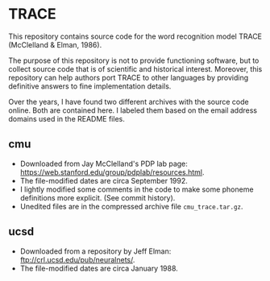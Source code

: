 # TRACE

This repository contains source code for the word recognition model 
TRACE (McClelland & Elman, 1986). 

The purpose of this repository is not to provide functioning software, but 
to collect source code that is of scientific and historical interest. 
Moreover, this repository can help authors port TRACE to other languages by 
providing definitive answers to fine implementation details.

Over the years, I have found two different archives with the source code 
online. Both are contained here. I labeled them based on the email address 
domains used in the README files.

## cmu

* Downloaded from Jay McClelland's PDP lab page: 
<https://web.stanford.edu/group/pdplab/resources.html>. 
* The file-modified dates are circa September 1992.
* I lightly modified some comments in the code to make some phoneme definitions 
more explicit. (See commit history). 
* Unedited files are in the compressed 
archive file `cmu_trace.tar.gz`. 

## ucsd

* Downloaded from a repository by Jeff Elman: <ftp://crl.ucsd.edu/pub/neuralnets/>. 
* The file-modified dates are circa January 1988.

